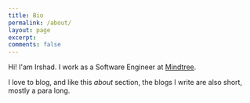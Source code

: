 ```yaml
---
title: Bio
permalink: /about/
layout: page
excerpt: 
comments: false
---
```


Hi! I'am Irshad. I work as a Software Engineer at <a href="https://www.mindtree.com/" target='_blank'>Mindtree</a>.

I love to blog, and like this *about* section, the blogs I write are also short, mostly a para long.

